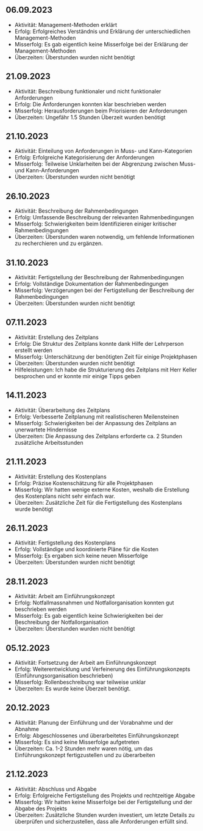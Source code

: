 
## 06.09.2023
- Aktivität: Management-Methoden erklärt
- Erfolg: Erfolgreiches Verständnis und Erklärung der unterschiedlichen Management-Methoden
- Misserfolg: Es gab eigentlich keine Misserfolge bei der Erklärung der Management-Methoden
- Überzeiten: Überstunden wurden nicht benötigt

## 21.09.2023
- Aktivität: Beschreibung funktionaler und nicht funktionaler Anforderungen
- Erfolg: Die Anforderungen konnten klar beschrieben werden
- Misserfolg: Herausforderungen beim Priorisieren der Anforderungen
- Überzeiten: Ungefähr 1.5 Stunden Überzeit wurden benötigt 
 
## 21.10.2023
- Aktivität: Einteilung von Anforderungen in Muss- und Kann-Kategorien
- Erfolg: Erfolgreiche Kategorisierung der Anforderungen
- Misserfolg: Teilweise Unklarheiten bei der Abgrenzung zwischen Muss- und Kann-Anforderungen
- Überzeiten: Überstunden wurden nicht benötigt
 
## 26.10.2023
- Aktivität: Beschreibung der Rahmenbedingungen
- Erfolg: Umfassende Beschreibung der relevanten Rahmenbedingungen
- Misserfolg: Schwierigkeiten beim Identifizieren einiger kritischer Rahmenbedingungen
- Überzeiten: Überstunden waren notwendig, um fehlende Informationen zu recherchieren und zu ergänzen.
 
## 31.10.2023
- Aktivität: Fertigstellung der Beschreibung der Rahmenbedingungen
- Erfolg: Vollständige Dokumentation der Rahmenbedingungen
- Misserfolg: Verzögerungen bei der Fertigstellung der Beschreibung der Rahmenbedingungen 
- Überzeiten: Überstunden wurden nicht benötigt

## 07.11.2023
- Aktivität: Erstellung des Zeitplans
- Erfolg: Die Struktur des Zeitplans konnte dank Hilfe der Lehrperson erstellt werden
- Misserfolg: Unterschätzung der benötigten Zeit für einige Projektphasen
- Überzeiten: Überstunden wurden nicht benötigt
- Hilfeleistungen: Ich habe die Strukturierung des Zeitplans mit Herr Keller besprochen und er konnte mir einige Tipps geben
  
## 14.11.2023
- Aktivität: Überarbeitung des Zeitplans
- Erfolg: Verbesserte Zeitplanung mit realistischeren Meilensteinen
- Misserfolg: Schwierigkeiten bei der Anpassung des Zeitplans an unerwartete Hindernisse
- Überzeiten: Die Anpassung des Zeitplans erforderte ca. 2 Stunden zusätzliche Arbeitsstunden
  
## 21.11.2023
- Aktivität: Erstellung des Kostenplans
- Erfolg: Präzise Kostenschätzung für alle Projektphasen
- Misserfolg: Wir hatten wenige externe Kosten, weshalb die Erstellung des Kostenplans nicht sehr einfach war.
- Überzeiten: Zusätzliche Zeit für die Fertigstellung des Kostenplans wurde benötigt 

## 26.11.2023
- Aktivität: Fertigstellung des Kostenplans
- Erfolg: Vollständige und koordinierte Pläne für die Kosten
- Misserfolg: Es ergaben sich keine neuen Misserfolge
- Überzeiten: Überstunden wurden nicht benötigt
  
## 28.11.2023
- Aktivität: Arbeit am Einführungskonzept
- Erfolg: Notfallmassnahmen und Notfallorganisation konnten gut beschrieben werden
- Misserfolg: Es gab eigentlich keine Schwierigkeiten bei der Beschreibung der Notfallorganisation
- Überzeiten: Überstunden wurden nicht benötigt

## 05.12.2023
- Aktivität: Fortsetzung der Arbeit am Einführungskonzept
- Erfolg: Weiterentwicklung und Verfeinerung des Einführungskonzepts (Einführungsorganisation beschrieben)
- Misserfolg: Rollenbeschreibung war teilweise unklar
- Überzeiten: Es wurde keine Überzeit benötigt. 
  
## 20.12.2023
- Aktivität: Planung der Einführung und der Vorabnahme und der Abnahme 
- Erfolg: Abgeschlossenes und überarbeitetes Einführungskonzept
- Misserfolg: Es sind keine Misserfolge aufgetreten
- Überzeiten: Ca. 1-2 Stunden mehr waren nötig, um das Einführungskonzept fertigzustellen und zu überarbeiten

## 21.12.2023
- Aktivität: Abschluss und Abgabe
- Erfolg: Erfolgreiche Fertigstellung des Projekts und rechtzeitige Abgabe
- Misserfolg: Wir hatten keine Misserfolge bei der Fertigstellung und der Abgabe des Projekts
- Überzeiten: Zusätzliche Stunden wurden investiert, um letzte Details zu überprüfen und sicherzustellen, dass alle Anforderungen erfüllt sind.

